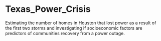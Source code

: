 # Texas_Power_Crisis
Estimating the number of homes in Houston that lost power as a result of the first two storms and investigating if socioeconomic factors are predictors of communities recovery from a power outage.
